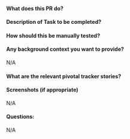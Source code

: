 #### What does this PR do?
#### Description of Task to be completed?
#### How should this be manually tested?
#### Any background context you want to provide?
N/A
#### What are the relevant pivotal tracker stories?
[]()
#### Screenshots (if appropriate)
N/A
#### Questions:
N/A